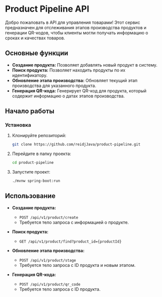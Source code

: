 # Product Pipeline API

Добро пожаловать в API для управления товарами! Этот сервис предназначен для отслеживания этапов производства продуктов и генерации QR-кодов, чтобы клиенты могли получать информацию о сроках и качествах товаров.

## Основные функции

- **Создание продукта:** Позволяет добавлять новый продукт в систему.
- **Поиск продукта:** Позволяет находить продукты по их идентификатору.
- **Обновление этапа производства:** Обновляет текущий этап производства для указанного продукта.
- **Генерация QR-кода:** Генерирует QR-код для продукта, который содержит информацию о датах этапов производства.

## Начало работы

### Установка

1. Клонируйте репозиторий:

   ```bash
   git clone https://github.com/reidjJava/product-pipeline.git
   ```

2. Перейдите в папку проекта:

   ```bash
   cd product-pipeline
   ```

3. Запустите проект:

   ```bash
   ./mvnw spring-boot:run
   ```

## Использование

- **Создание продукта:**
    - `POST /api/v1/product/create`
    - Требуется тело запроса с информацией о продукте.

- **Поиск продукта:**
    - `GET /api/v1/product/find?product_id={productId}`

- **Обновление этапа производства:**
    - `POST /api/v1/product/stage`
    - Требуется тело запроса с ID продукта и новым этапом.

- **Генерация QR-кода:**
    - `POST /api/v1/product/qr_code`
    - Требуется тело запроса с ID продукта.
